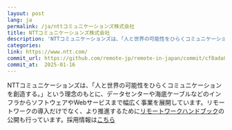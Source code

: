 ```yaml
---
layout: post
lang: ja
permalink: /ja/nttコミュニケーションズ株式会社
title: NTTコミュニケーションズ株式会社
description: 'NTTコミュニケーションズは、「人と世界の可能性をひらくコミュニケーションを創造する。」という理念のもとに、データセンターや海底ケーブルなどのインフラからソフトウェアやWebサービスまで幅広く事業を展開しています。リモートワークの導入だけでなく、より推進するためにリモートワークハンドブックの公開も行っています。採用情報はこちら'
categories: 
link: https://www.ntt.com/
commit_url: https://github.com/remote-jp/remote-in-japan/commit/cf8ada8eae0f29603e476cd235d4527e9ea268e4
commit_at:  2025-01-16
---
```


<p>NTTコミュニケーションズは、「人と世界の可能性をひらくコミュニケーションを創造する。」という理念のもとに、データセンターや海底ケーブルなどのインフラからソフトウェアやWebサービスまで幅広く事業を展開しています。リモートワークの導入だけでなく、より推進するために<a href="https://nttcom.github.io/remote-work-handbook/">リモートワークハンドブック</a>の公開も行っています。採用情報は<a href="https://www.ntt.com/about-us/recruit/scout/">こちら</a></p>
